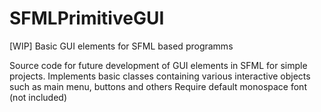 # SFMLPrimitiveGUI
[WIP] Basic GUI elements for SFML based programms

Source code for future development of GUI elements in SFML for simple projects.
Implements basic classes containing various interactive objects such as main menu, buttons and others
Require default monospace font (not included)  
